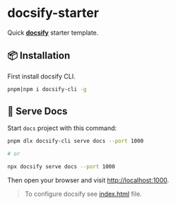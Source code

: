 # docsify-starter

Quick **[docsify](https://docsify.js.org/)** starter template.

## 📦 Installation

First install docsify CLI.

```bash
pnpm|npm i docsify-cli -g
```

## 🚀 Serve Docs

Start `docs` project with this command:

```bash
pnpm dlx docsify-cli serve docs --port 1000

# or

npx docsify serve docs --port 1000
```

Then open your browser and visit [http://localhost:1000](http://localhost:1000).

> To configure docsify see [index.html](./docs/index.html#L20) file.
